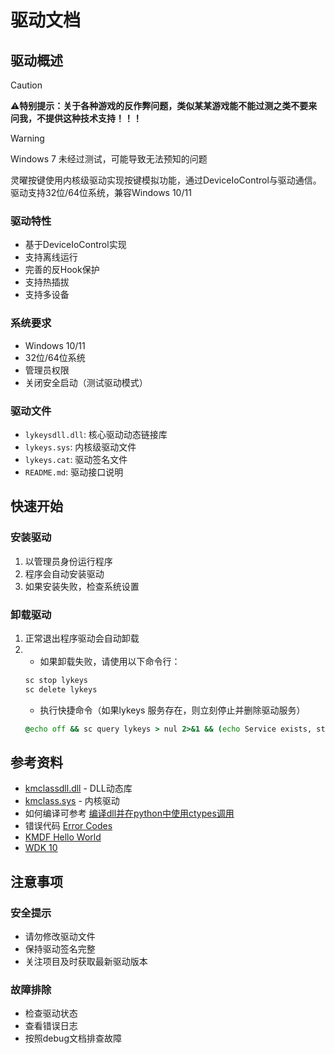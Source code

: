 # 驱动文档

## 驱动概述
> [!CAUTION]
> ⚠️**特别提示：关于各种游戏的反作弊问题，类似某某游戏能不能过测之类不要来问我，不提供这种技术支持！！！**

> [!WARNING]
> Windows 7 未经过测试，可能导致无法预知的问题

灵曜按键使用内核级驱动实现按键模拟功能，通过DeviceIoControl与驱动通信。驱动支持32位/64位系统，兼容Windows 10/11

### 驱动特性
- 基于DeviceIoControl实现
- 支持离线运行
- 完善的反Hook保护
- 支持热插拔
- 支持多设备

### 系统要求
- Windows 10/11
- 32位/64位系统
- 管理员权限
- 关闭安全启动（测试驱动模式）

### 驱动文件
- `lykeysdll.dll`: 核心驱动动态链接库
- `lykeys.sys`: 内核级驱动文件
- `lykeys.cat`: 驱动签名文件
- `README.md`: 驱动接口说明

## 快速开始

### 安装驱动
1. 以管理员身份运行程序
2. 程序会自动安装驱动
3. 如果安装失败，检查系统设置

### 卸载驱动
1. 正常退出程序驱动会自动卸载
2. - 如果卸载失败，请使用以下命令行：
   ```cmd
   sc stop lykeys
   sc delete lykeys
   ```
   - 执行快捷命令（如果lykeys 服务存在，则立刻停止并删除驱动服务）
   ```cmd
   @echo off && sc query lykeys > nul 2>&1 && (echo Service exists, stopping... && sc stop lykeys > nul 2>&1 && timeout /t 2 /nobreak > nul && sc delete lykeys > nul 2>&1 && echo Service deleted successfully && exit) || (echo Service does not exist && exit)
   ```

## 参考资料

- [kmclassdll.dll](https://github.com/BestBurning/kmclassdll/releases) - DLL动态库
- [kmclass.sys](https://github.com/BestBurning/kmclass/releases) - 内核驱动
- 如何编译可参考 [编译dll并在python中使用ctypes调用](https://di1shuai.com/%E7%BC%96%E8%AF%91dll%E5%B9%B6%E5%9C%A8python%E4%B8%AD%E4%BD%BF%E7%94%A8ctypes%E8%B0%83%E7%94%A8.html)
- 错误代码 [Error Codes](https://docs.microsoft.com/zh-cn/windows/win32/debug/system-error-codes)
- [KMDF Hello World](https://docs.microsoft.com/zh-cn/windows-hardware/drivers/gettingstarted/writing-a-very-small-kmdf--driver)
- [WDK 10](https://docs.microsoft.com/en-us/windows-hardware/drivers/download-the-wdk) 

## 注意事项

### 安全提示
- 请勿修改驱动文件
- 保持驱动签名完整
- 关注项目及时获取最新驱动版本

### 故障排除
- 检查驱动状态
- 查看错误日志
- 按照debug文档排查故障

